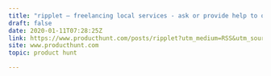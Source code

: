 ```yaml
---
title: "ripplet — freelancing local services - ask or provide help to others"
draft: false
date: 2020-01-11T07:28:25Z
link: https://www.producthunt.com/posts/ripplet?utm_medium=RSS&utm_source=hune
site: www.producthunt.com
topic: product hunt  

---
```

